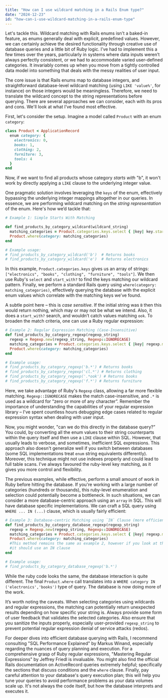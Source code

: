 ```yaml
---
title: "How can I use wildcard matching in a Rails Enum type?"
date: "2024-12-23"
id: "how-can-i-use-wildcard-matching-in-a-rails-enum-type"
---
```


Let's tackle this. Wildcard matching with Rails enums isn't a baked-in feature, as enums generally deal with explicit, predefined values. However, we can certainly achieve the desired functionality through creative use of database queries and a little bit of Ruby logic. I’ve had to implement this a few times over the years, particularly in systems where data inputs weren’t always perfectly consistent, or we had to accommodate varied user-defined categories. It invariably comes up when you move from a tightly controlled data model into something that deals with the messy realities of user input.

The core issue is that Rails enums map to database integers, and straightforward database-level wildcard matching (using `LIKE 'value%'`, for instance) on those integers would be meaningless. Therefore, we need to translate the wildcard concept to the string representations before querying. There are several approaches we can consider, each with its pros and cons. We'll look at what I’ve found most effective.

First, let's consider the setup. Imagine a model called `Product` with an enum `category`:

```ruby
class Product < ApplicationRecord
  enum category: {
    electronics: 0,
    books: 1,
    clothing: 2,
    furniture: 3,
    tools: 4
  }
end
```

Now, if we want to find all products whose category *starts with* "b", it won't work by directly applying a `LIKE` clause to the underlying integer value.

One pragmatic solution involves leveraging the `keys` of the enum, effectively bypassing the underlying integer mappings altogether in our queries. In essence, we are performing wildcard matching on the *string representation* of the enum. Here's how we’d tackle that:

```ruby
# Example 1: Simple Starts With Matching

def find_products_by_category_wildcard(wildcard_string)
  matching_categories = Product.categories.keys.select { |key| key.start_with?(wildcard_string) }
  Product.where(category: matching_categories)
end

# Example usage:
# find_products_by_category_wildcard('b')  # Returns books
# find_products_by_category_wildcard('e')  # Returns electronics
```

In this example, `Product.categories.keys` gives us an array of strings: `["electronics", "books", "clothing", "furniture", "tools"]`. We then use Ruby's `select` and `start_with?` to find the keys matching our wildcard pattern. Finally, we perform a standard Rails query using `where(category: matching_categories)`, effectively querying the database with the explicit enum values which correlate with the matching keys we’ve found.

A subtle point here – this is *case sensitive*. If the initial string was `B` then this would return nothing, which may or may not be what we intend. Also, it does a `start_with?` search, and wouldn’t catch values matching `ook`. To broaden the match criteria, one can use a Ruby regular expression:

```ruby
# Example 2: Regular Expression Matching (Case-Insensitive)
def find_products_by_category_regexp(regexp_string)
  regexp = Regexp.new(regexp_string, Regexp::IGNORECASE)
  matching_categories = Product.categories.keys.select { |key| regexp.match?(key) }
  Product.where(category: matching_categories)
end

# Example usage:
# find_products_by_category_regexp('b.*') # Returns books
# find_products_by_category_regexp('cl.*') # Returns clothing
# find_products_by_category_regexp('.*ook') # Returns books
# find_products_by_category_regexp('f.*') # Returns furniture
```

Here, we take advantage of Ruby's `Regexp` class, allowing a far more flexible matching. `Regexp::IGNORECASE` makes the match case-insensitive, and `.*` is used as a wildcard for “zero or more of any character”. Remember the importance of understanding the capabilities of your regular expression library – I've spent countless hours debugging edge cases related to regular expression syntax when dealing with user input.

Now, you might wonder, "can we do this directly in the database query?” You could, by converting all the enum values to their string counterparts within the query itself and then use a `LIKE` clause within SQL. However, that usually leads to verbose, and sometimes, inefficient SQL expressions. This approach also doesn't generalize well if you switch between databases (some SQL implementations treat `enum` string equivalents differently). Moreover, this technique might not use indexes properly and could lead to full table scans. I've always favoured the ruby-level key matching, as it gives you more control and flexibility.

The previous examples, while effective, perform a small amount of work in Ruby before hitting the database. If you're working with a large number of categories (hundreds or thousands), this ruby-level enumeration and selection could potentially become a bottleneck. In such situations, we can consider a more database-centric approach using an `array` in SQL. This will have database specific implementations. We can craft a SQL query using `WHERE ... IN (...)` clause, which is usually fairly efficient:

```ruby
# Example 3: Database-centric Matching using `IN` Clause (more efficient for large enum sets)
def find_products_by_category_database_regexp(regexp_string)
  regexp = Regexp.new(regexp_string, Regexp::IGNORECASE)
  matching_categories = Product.categories.keys.select { |key| regexp.match?(key) }
  Product.where(category: matching_categories)
  #This method remains the same as example 2, however if you look at the produced sql query
  #it should use an IN clause
end

# Example usage:
# find_products_by_category_database_regexp('b.*')
```

While the ruby code looks the same, the database interaction is quite different. The final `Product.where` call translates into a `WHERE category IN ('electronics','books')` type of query. The database is now doing more of the work.

It’s worth noting the caveats. When selecting categories using wildcards and regular expressions, the matching can potentially return unexpected results depending on how specific your string is. Always provide some form of user feedback that validates the selected categories. Also ensure that you sanitize the inputs properly, especially user-provided `regexp_string` to prevent potential regular expression denial of service attacks (redos).

For deeper dives into efficient database querying with Rails, I recommend consulting "SQL Performance Explained" by Markus Winand, especially regarding the nuances of query planning and execution. For a comprehensive grasp of Ruby regular expressions, "Mastering Regular Expressions" by Jeffrey Friedl is invaluable. You might also find the official Rails documentation on ActiveRecord queries extremely helpful; specifically the sections that discuss conditions and the `where` clause. Finally, pay careful attention to your database's query execution plan; this will help you tune your queries to avoid performance problems as your data volumes scale up. It's not always the code itself, but how the database interprets and executes it.
